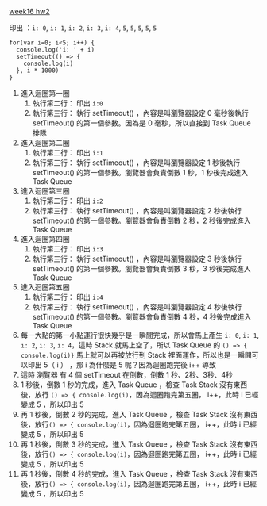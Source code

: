 [week16 hw2](https://hackmd.io/@auz/Hkf95Do1Y#/)

印出 ：`i: 0`, `i: 1`, `i: 2`, `i: 3`, `i: 4`, `5`, `5`, `5`, `5`, `5`

```
for(var i=0; i<5; i++) {
  console.log('i: ' + i)
  setTimeout(() => {
    console.log(i)
  }, i * 1000)
}
```

1. 進入迴圈第一圈
	1. 執行第二行： 印出  `i:0`
	2. 執行第三行： 執行 setTimeout() ，內容是叫瀏覽器設定 0 毫秒後執行 setTimeout() 的第一個參數。因為是 0 毫秒，所以直接到 Task Queue 排隊
2. 進入迴圈第二圈
	1. 執行第二行： 印出  `i:1`
	2. 執行第三行： 執行 setTimeout() ，內容是叫瀏覽器設定 1 秒後執行 setTimeout() 的第一個參數。瀏覽器會負責倒數 1 秒，1 秒後完成進入 Task Queue
3. 進入迴圈第三圈
	1. 執行第二行： 印出  `i:2`
	2. 執行第三行： 執行 setTimeout() ，內容是叫瀏覽器設定 2 秒後執行 setTimeout() 的第一個參數。瀏覽器會負責倒數 2 秒，2 秒後完成進入 Task Queue
4. 進入迴圈第四圈
	1. 執行第二行： 印出  `i:3`
	2. 執行第三行： 執行 setTimeout() ，內容是叫瀏覽器設定 3 秒後執行 setTimeout() 的第一個參數。瀏覽器會負責倒數 3 秒，3 秒後完成進入 Task Queue
5. 進入迴圈第五圈
	1. 執行第二行： 印出  `i:4`
	2. 執行第三行： 執行 setTimeout() ，內容是叫瀏覽器設定 4 秒後執行 setTimeout() 的第一個參數。瀏覽器會負責倒數 4 秒，4 秒後完成進入 Task Queue
6. 每一大點的第一小點運行很快幾乎是一瞬間完成，所以會馬上產生 `i: 0`, `i: 1`, `i: 2`, `i: 3`, `i: 4`，這時 Stack 就馬上空了，所以 Task Queue 的 `() => { console.log(i)}` 馬上就可以再被放行到 Stack 裡面運作，所以也是一瞬間可以印出 5（ i ） ，那 i 為什麼是 5 呢？因為迴圈跑完後 i++ 導致
7. 這時 瀏覽器 有 4 個 setTimeout 在倒數，倒數 1 秒、2秒、3秒、4秒
8. 1 秒後，倒數 1 秒的完成，進入 Task Queue ，檢查 Task Stack 沒有東西後，放行 `() => {
    console.log(i)`，因為迴圈跑完第五圈， i++，此時 i 已經變成 5 ，所以印出 5
9.  再 1 秒後，倒數 2 秒的完成，進入 Task Queue ，檢查 Task Stack 沒有東西後，放行`() => {
    console.log(i)`，因為迴圈跑完第五圈， i++，此時 i 已經變成 5 ，所以印出 5
10.  再 1 秒後，倒數 3 秒的完成，進入 Task Queue ，檢查 Task Stack 沒有東西後，放行`() => {
    console.log(i)`，因為迴圈跑完第五圈， i++，此時 i 已經變成 5 ，所以印出 5
11.  再 1 秒後，倒數 4 秒的完成，進入 Task Queue ，檢查 Task Stack 沒有東西後，放行`() => {
    console.log(i)`，因為迴圈跑完第五圈， i++，此時 i 已經變成 5 ，所以印出 5

